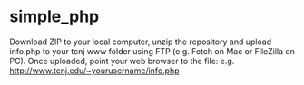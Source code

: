 simple_php
==========

Download ZIP to your local computer, unzip the repository and upload info.php to your tcnj www folder using FTP (e.g. Fetch on Mac or FileZilla on PC). Once uploaded, point your web browser to the file: e.g. http://www.tcnj.edu/~yourusername/info.php
